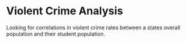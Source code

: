 # Violent Crime Analysis
 Looking for correlations in violent crime rates between a states overall population and their student population.
